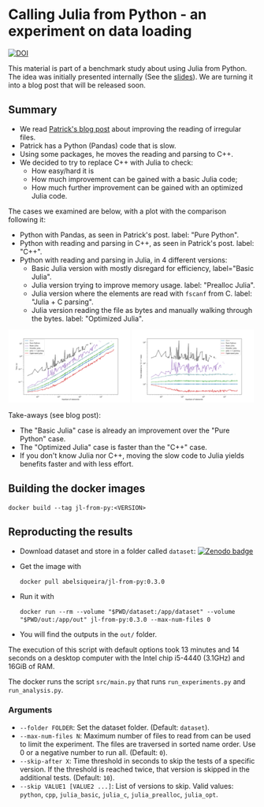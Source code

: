 # Calling Julia from Python - an experiment on data loading

[![DOI](https://zenodo.org/badge/DOI/10.5281/zenodo.5708268.svg)](https://doi.org/10.5281/zenodo.5708268)

This material is part of a benchmark study about using Julia from Python.
The idea was initially presented internally (See the [slides](slides)).
We are turning it into a blog post that will be released soon.

## Summary

- We read [Patrick's blog post][patrick] about improving the reading of irregular files.
- Patrick has a Python (Pandas) code that is slow.
- Using some packages, he moves the reading and parsing to C++.
- We decided to try to replace C++ with Julia to check:
  - How easy/hard it is
  - How much improvement can be gained with a basic Julia code;
  - How much further improvement can be gained with an optimized Julia code.

The cases we examined are below, with a plot with the comparison following it:

- Python with Pandas, as seen in Patrick's post. label: "Pure Python".
- Python with reading and parsing in C++, as seen in Patrick's post. label: "C++".
- Python with reading and parsing in Julia, in 4 different versions:
  - Basic Julia version with mostly disregard for efficiency, label="Basic Julia".
  - Julia version trying to improve memory usage. label: "Prealloc Julia".
  - Julia version where the elements are read with `fscanf` from C. label: "Julia + C parsing".
  - Julia version reading the file as bytes and manually walking through the bytes. label: "Optimized Julia".

<img src="https://raw.githubusercontent.com/abelsiqueira/call-julia-from-python-experiments/main/assets/comparison.png" width="49%">
<img src="https://raw.githubusercontent.com/abelsiqueira/call-julia-from-python-experiments/main/assets/comparison-relative.png" width="49%">

Take-aways (see blog post):
- The "Basic Julia" case is already an improvement over the "Pure Python" case.
- The "Optimized Julia" case is faster than the "C++" case.
- If you don't know Julia nor C++, moving the slow code to Julia yields benefits faster and with less effort.

## Building the docker images

  ```shell
docker build --tag jl-from-py:<VERSION>
  ```

## Reproducting the results

- Download dataset and store in a folder called `dataset`: [![Zenodo badge][dataset-badge]][dataset]
- Get the image with
  ```shell
  docker pull abelsiqueira/jl-from-py:0.3.0
  ```
- Run it with

  ```shell
  docker run --rm --volume "$PWD/dataset:/app/dataset" --volume "$PWD/out:/app/out" jl-from-py:0.3.0 --max-num-files 0
  ```
- You will find the outputs in the `out/` folder.

The execution of this script with default options took 13 minutes and 14 seconds on a desktop computer with the Intel chip i5-4440 (3.1GHz) and 16GiB of RAM.

The docker runs the script `src/main.py` that runs `run_experiments.py` and `run_analysis.py`.

### Arguments

- `--folder FOLDER`: Set the dataset folder. (Default: `dataset`).
- `--max-num-files N`: Maximum number of files to read from can be used to limit the experiment. The files are traversed in sorted name order. Use 0 or a negative number to run all. (Default: `0`).
- `--skip-after X`: Time threshold in seconds to skip the tests of a specific version. If the threshold is reached twice, that version is skipped in the additional tests. (Default: `10`).
- `--skip VALUE1 [VALUE2 ...]`: List of versions to skip. Valid values: `python`, `cpp`, `julia_basic`, `julia_c`, `julia_prealloc`, `julia_opt`.

[patrick]: https://blog.esciencecenter.nl/irregular-data-in-pandas-using-c-88ce311cb9ef
[dataset]: https://zenodo.org/record/5816746
[dataset-badge]: https://zenodo.org/badge/DOI/10.5281/zenodo.5816746.svg
